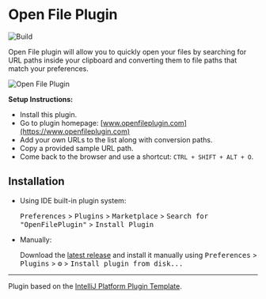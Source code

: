 # Open File Plugin

![Build](https://github.com/hsz/OpenFilePlugin/workflows/Build/badge.svg)

<!-- Plugin description -->
Open File plugin will allow you to quickly open your files by searching for URL paths inside your clipboard
and converting them to file paths that match your preferences.

![Open File Plugin](https://www.openfileplugin.com/images/shortcut.jpg)

**Setup Instructions:**

- Install this plugin.
- Go to plugin homepage: [www.openfileplugin.com](https://www.openfileplugin.com)
- Add your own URLs to the list along with conversion paths.
- Copy a provided sample URL path.
- Come back to the browser and use a shortcut: `CTRL + SHIFT + ALT + O`.
<!-- Plugin description end -->

## Installation

- Using IDE built-in plugin system:
  
  <kbd>Preferences</kbd> > <kbd>Plugins</kbd> > <kbd>Marketplace</kbd> > <kbd>Search for "OpenFilePlugin"</kbd> >
  <kbd>Install Plugin</kbd>
  
- Manually:

  Download the [latest release](https://github.com/hsz/OpenFilePlugin/releases/latest) and install it manually using
  <kbd>Preferences</kbd> > <kbd>Plugins</kbd> > <kbd>⚙️</kbd> > <kbd>Install plugin from disk...</kbd>


---
Plugin based on the [IntelliJ Platform Plugin Template](https://github.com/JetBrains/intellij-platform-plugin-template).
